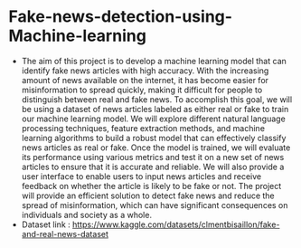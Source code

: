 # Fake-news-detection-using-Machine-learning
* The aim of this project is to develop a machine learning model that can identify fake news articles with high accuracy. With the increasing amount of news available on the internet, it has become easier for misinformation to spread quickly, making it difficult for people to distinguish between real and fake news.
To accomplish this goal, we will be using a dataset of news articles labeled as either real or fake to train our machine learning model. We will explore different natural language processing techniques, feature extraction methods, and machine learning algorithms to build a robust model that can effectively classify news articles as real or fake.
Once the model is trained, we will evaluate its performance using various metrics and test it on a new set of news articles to ensure that it is accurate and reliable. We will also provide a user interface to enable users to input news articles and receive feedback on whether the article is likely to be fake or not.
The project will provide an efficient solution to detect fake news and reduce the spread of misinformation, which can have significant consequences on individuals and society as a whole.
* Dataset link : https://www.kaggle.com/datasets/clmentbisaillon/fake-and-real-news-dataset
